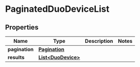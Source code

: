 

# PaginatedDuoDeviceList


## Properties

| Name | Type | Description | Notes |
|------------ | ------------- | ------------- | -------------|
|**pagination** | [**Pagination**](Pagination.md) |  |  |
|**results** | [**List&lt;DuoDevice&gt;**](DuoDevice.md) |  |  |



